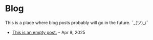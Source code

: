 # Blog

This is a place where blog posts probably will go in the future. ¯\_(ツ)\_/¯

- [This is an empty post.](./p1.md) – Apr 8, 2025
